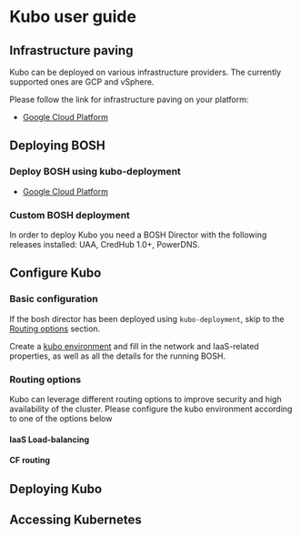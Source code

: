 # Kubo user guide

## Infrastructure paving
Kubo can be deployed on various infrastructure providers. The currently supported ones are GCP and vSphere.

Please follow the link for infrastructure paving on your platform:
- [Google Cloud Platform](./01-paving-gcp.md)

## Deploying BOSH

### Deploy BOSH using kubo-deployment

- [Google Cloud Platform](./02-install-bosh-gcp.md)

### Custom BOSH deployment

In order to deploy Kubo you need a BOSH Director with the following 
releases installed: UAA, CredHub 1.0+, PowerDNS. 

## Configure Kubo

### Basic configuration

If the bosh director has been deployed using `kubo-deployment`,
skip to the [Routing options](#routing-options) section.

Create a [kubo environment](./02a-create-kubo-environment.md) and fill
in the network and IaaS-related properties, as well as all the details
for the running BOSH.

### Routing options

Kubo can leverage different routing options to improve security and high
availability of the cluster. Please configure the kubo environment according
to one of the options below

#### IaaS Load-balancing

#### CF routing


## Deploying Kubo

## Accessing Kubernetes